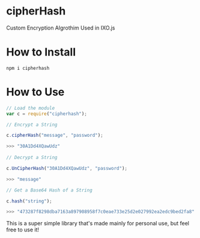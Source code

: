 # cipherHash
Custom Encryption Algrothim Used in IXO.js

# How to Install

```
npm i cipherhash
```

# How to Use
``` javascript
// Load the module
var c = require("cipherhash");

// Encrypt a String

c.cipherHash("message", "password");

>>> "30A1Dd4XQawUdz"
  
// Decrypt a String

c.UnCipherHash("30A1Dd4XQawUdz", "password");

>>> "message"

// Get a Base64 Hash of a String

c.hash("string");

>>> "473287f8298dba7163a897908958f7c0eae733e25d2e027992ea2edc9bed2fa8"

```

This is a super simple library that's made mainly for personal use, but feel free to use it!
